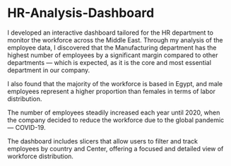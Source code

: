 # HR-Analysis-Dashboard

I developed an interactive dashboard tailored for the HR department to monitor the workforce across the Middle East. Through my analysis of the employee data, I discovered that the Manufacturing department has the highest number of employees by a significant margin compared to other departments — which is expected, as it is the core and most essential department in our company.

I also found that the majority of the workforce is based in Egypt, and male employees represent a higher proportion than females in terms of labor distribution.

The number of employees steadily increased each year until 2020, when the company decided to reduce the workforce due to the global pandemic — COVID-19.

The dashboard includes slicers that allow users to filter and track employees by country and Center, offering a focused and detailed view of workforce distribution.

